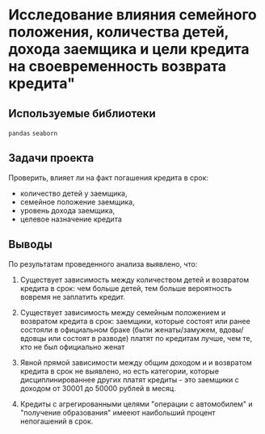 # Исследование влияния семейного положения, количества детей, дохода заемщика и цели кредита на своевременность возврата кредита"

## Используемые библиотеки
`pandas` `seaborn`

## Задачи проекта
Проверить, влияет ли на факт погашения кредита в срок: 
- количество детей у заемщика,
- семейное положение заемщика,
- уровень дохода заемщика,
- целевое назначение кредита

## Выводы
По результатам проведенного анализа  выявлено, что:

1) Существует зависимость между количеством детей и возвратом кредита в срок: чем больше детей, тем больше вероятность вовремя не заплатить кредит. 

2) Существует зависимость между семейным положением и возвратом кредита в срок: заемщики, которые состоят или ранее состояли в официальном браке (были женаты/замужем, вдовы/вдовцы или состоят в разводе) платят по кредитам лучше, чем те, кто не был официально женат

3) Явной прямой зависимости между общим доходом и и возвратом кредита в срок не выявлено, но есть категории, которые дисциплинированнее других платят кредиты - это заемщики с доходом от 30001 до 50000 рублей в месяц.

4) Кредиты с агрегированными целями "операции с автомобилем" и "получение образования" имееют наибольший процент непогашений в срок.
